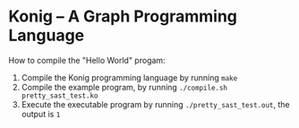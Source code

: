 # Konig – A Graph Programming Language

How to compile the "Hello World" progam:

1. Compile the Konig programming language by running `make`
2. Compile the example program, by running `./compile.sh pretty_sast_test.ko`
3. Execute the executable program by running `./pretty_sast_test.out`, the output is `1`